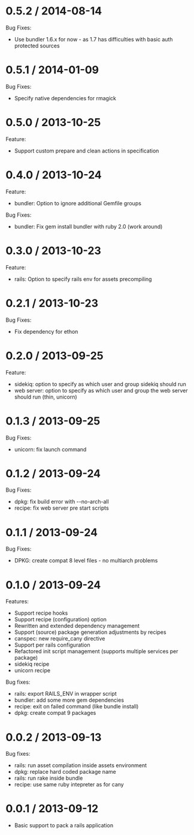 0.5.2 / 2014-08-14
==================

Bug Fixes:

  * Use bundler 1.6.x for now - as 1.7 has difficulties with basic auth protected sources


0.5.1 / 2014-01-09
==================

Bug Fixes:

  * Specify native dependencies for rmagick


0.5.0 / 2013-10-25
==================

Feature:

  * Support custom prepare and clean actions in specification


0.4.0 / 2013-10-24
==================

Feature:

  * bundler: Option to ignore additional Gemfile groups

Bug Fixes:

  * bundler: Fix gem install bundler with ruby 2.0 (work around)


0.3.0 / 2013-10-23
==================

Feature:

  * rails: Option to specify rails env for assets precompiling


0.2.1 / 2013-10-23
==================

Bug Fixes:

  * Fix dependency for ethon


0.2.0 / 2013-09-25
==================

Feature:

  * sidekiq: option to specify as which user and group sidekiq should run
  * web server: option to specify as which user and group the web server should run (thin, unicorn)


0.1.3 / 2013-09-25
==================

Bug Fixes:

  * unicorn: fix launch command


0.1.2 / 2013-09-24
==================

Bug Fixes:

  * dpkg: fix build error with --no-arch-all
  * recipe: fix web server pre start scripts


0.1.1 / 2013-09-24
==================

Bug Fixes:

  * DPKG: create compat 8 level files - no multiarch problems


0.1.0 / 2013-09-24
==================

Features:

  + Support recipe hooks
  + Support recipe (configuration) option
  + Rewritten and extended dependency management
  + Support (source) package generation adjustments by recipes
  + canspec: new require_cany directive
  + Support per rails configuration
  + Refactored init script management (supports multiple services per package)
  + sidekiq recipe
  + unicorn recipe

Bug fixes:

  * rails: export RAILS_ENV in wrapper script
  * bundler: add some more gem dependencies
  * recipe: exit on failed command (like bundle install)
  * dpkg: create compat 9 packages


0.0.2 / 2013-09-13
==================

Bug fixes:

  * rails: run asset compilation inside assets environment
  * dpkg: replace hard coded package name
  * rails: run rake inside bundle
  * recipe: use same ruby intepreter as for cany


0.0.1 / 2013-09-12
==================

  * Basic support to pack a rails application
